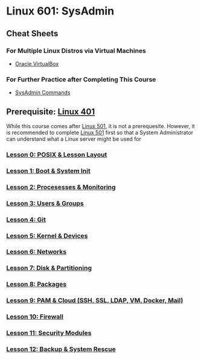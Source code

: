 # Linux 601: SysAdmin

## Cheat Sheets

### For Multiple Linux Distros via Virtual Machines
- [Oracle VirtualBox](https://github.com/inkVerb/vip/blob/master/Cheat-Sheets/VirtualBox.md)

### For Further Practice after Completing This Course
- [SysAdmin Commands](https://github.com/inkVerb/VIP/blob/master/Cheat-Sheets/SysAdmin-Commands.md)

## Prerequisite: [Linux 401](https://github.com/inkVerb/VIP/tree/master/401)

While this course comes after [Linux 501](https://github.com/inkVerb/VIP/tree/master/501), it is not a prerequesite. However, it is recommended to complete [Linux 501](https://github.com/inkVerb/VIP/tree/master/501) first so that a System Administrator can understand what a Linux server might be used for

### [Lesson 0: POSIX & Lesson Layout](https://github.com/inkVerb/vip/blob/master/601/Lesson-00.md)

### [Lesson 1: Boot & System Init](https://github.com/inkVerb/vip/blob/master/601/Lesson-01.md)

### [Lesson 2: Procesesses & Monitoring](https://github.com/inkVerb/vip/blob/master/601/Lesson-02.md)

### [Lesson 3: Users & Groups](https://github.com/inkVerb/vip/blob/master/601/Lesson-03.md)

### [Lesson 4: Git](https://github.com/inkVerb/vip/blob/master/601/Lesson-04.md)

### [Lesson 5: Kernel & Devices](https://github.com/inkVerb/vip/blob/master/601/Lesson-05.md)

### [Lesson 6: Networks](https://github.com/inkVerb/vip/blob/master/601/Lesson-06.md)

### [Lesson 7: Disk & Partitioning](https://github.com/inkVerb/vip/blob/master/601/Lesson-07.md)

### [Lesson 8: Packages](https://github.com/inkVerb/vip/blob/master/601/Lesson-08.md)

### [Lesson 9: PAM & Cloud (SSH, SSL, LDAP, VM, Docker, Mail)](https://github.com/inkVerb/vip/blob/master/601/Lesson-09.md)

### [Lesson 10: Firewall](https://github.com/inkVerb/vip/blob/master/601/Lesson-10.md)

### [Lesson 11: Security Modules](https://github.com/inkVerb/vip/blob/master/601/Lesson-11.md)

### [Lesson 12: Backup & System Rescue](https://github.com/inkVerb/vip/blob/master/601/Lesson-12.md)

